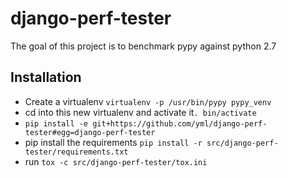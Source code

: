 # django-perf-tester

The goal of this project is to benchmark pypy against python 2.7

## Installation

* Create a virtualenv `virtualenv -p /usr/bin/pypy pypy_venv`
* cd into this new virtualenv and activate it`. bin/activate`
* `pip install -e git+https://github.com/yml/django-perf-tester#egg=django-perf-tester`
* pip install the requirements `pip install -r src/django-perf-tester/requirements.txt`
* run `tox -c src/django-perf-tester/tox.ini`
